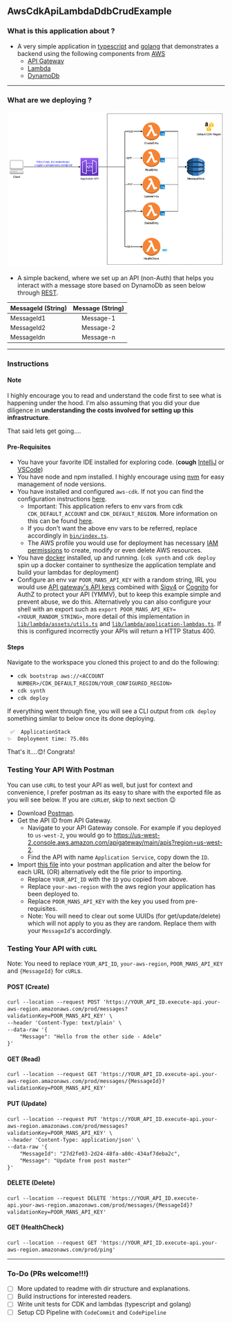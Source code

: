 ## AwsCdkApiLambdaDdbCrudExample

### What is this application about ?
* A very simple application in [typescript](https://www.typescriptlang.org) and [golang](https://go.dev) that demonstrates a backend using the following components from [AWS](https://aws.amazon.com)
  * [API Gateway](https://aws.amazon.com/api-gateway/)
  * [Lambda](https://aws.amazon.com/lambda/)
  * [DynamoDb](https://aws.amazon.com/dynamodb/)

---

### What are we deploying ?

![](diagrams/architecture.png)

* A simple backend, where we set up an API (non-Auth) that helps you interact with a message store based on DynamoDb as seen below through [REST](https://en.wikipedia.org/wiki/Representational_state_transfer).

| MessageId (String) | Message (String) | 
|--------------------|:----------------:|
| MessageId1         |    Message-1     |
| MessageId2         |    Message-2     |  
| MessageIdn         |    Message-n     |

---

### Instructions

#### Note
I highly encourage you to read and understand the code first to see what is happening under the hood. I'm also assuming that you did your due 
diligence in **understanding the costs involved for setting up this infrastructure**. 

That said lets get going....

#### Pre-Requisites
* You have your favorite IDE installed for exploring code. (**cough** [IntelliJ](https://www.jetbrains.com/idea/) or [VSCode](https://code.visualstudio.com))
* You have node and npm installed. I highly encourage using [nvm](https://github.com/nvm-sh/nvm) for easy management of node versions. 
* You have installed and configured `aws-cdk`. If not you can find the configuration instructions [here](https://docs.aws.amazon.com/cdk/v2/guide/getting_started.html).
  * Important: This application refers to env vars from cdk `CDK_DEFAULT_ACCOUNT` and `CDK_DEFAULT_REGION`. More information on this can be found [here](https://docs.aws.amazon.com/cdk/v2/guide/environments.html).
  * If you don't want the above env vars to be referred, replace accordingly in [`bin/index.ts`](bin/index.ts).
  * The AWS profile you would use for deployment has necessary [IAM permissions](https://aws.amazon.com/iam/features/manage-permissions/) to create, modify or even delete AWS resources.
* You have [docker](https://www.docker.com) installed, up and running. (`cdk synth` and `cdk deploy` spin up a docker container to synthesize the application template and build your lambdas for deployment)
* Configure an env var `POOR_MANS_API_KEY` with a random string, IRL you would use [API gateway's API keys](https://docs.aws.amazon.com/apigateway/latest/developerguide/api-gateway-api-usage-plans.html) 
combined with [Sigv4](https://docs.aws.amazon.com/general/latest/gr/signature-version-4.html) or [Cognito](https://aws.amazon.com/cognito/) for AuthZ to protect your API (YMMV), but to keep this example simple and prevent abuse, we do this. 
Alternatively you can also configure your shell with an export such as `export POOR_MANS_API_KEY=<YOUUR_RANDOM_STRING>`, more detail of this implementation in [`lib/lambda/assets/utils.ts`](lib/lambda/assets/utils.ts) and [`lib/lambda/application-lambdas.ts`](lib/lambda/application-lambdas.ts).
If this is configured incorrectly your APIs will return a HTTP Status 400.

#### Steps
Navigate to the workspace you cloned this project to and do the following: 

* `cdk bootstrap aws://<ACCOUNT NUMBER>/CDK_DEFAULT_REGION/YOUR_CONFIGURED_REGION>`
* `cdk synth`
* `cdk deploy`

If everything went through fine, you will see a CLI output from `cdk deploy` something similar to below once its done deploying. 

```
 ✅  ApplicationStack
✨  Deployment time: 75.08s
```


That's it....😊! Congrats!

### Testing Your API With Postman
You can use `cURL` to test your API as well, but just for context and convenience, I prefer postman as its easy to share with the exported file as you will see below. If you are `cURL`er, skip to next section 😉
* Download [Postman](https://www.postman.com/downloads/).
* Get the API ID from API Gateway.
  * Navigate to your API Gateway console. For example if you deployed to `us-west-2`, you would go to https://us-west-2.console.aws.amazon.com/apigateway/main/apis?region=us-west-2.
  * Find the API with name `Application Service`, copy down the `ID`.
* Import [this file](postman/AwsCdkApigLambdaDdbCrudExample.postman_collection.json) into your postman application and alter the below for each URL (OR) alternatively edit the file prior to importing.
  * Replace `YOUR_API_ID` with the `ID` you copied from above.
  * Replace `your-aws-region` with the aws region your application has been deployed to.
  * Replace `POOR_MANS_API_KEY` with the key you used from pre-requisites.
  * Note: You will need to clear out some UUIDs (for get/update/delete) which will not apply to you as they are random. Replace them with your `MessageId`'s accordingly.

### Testing Your API with `cURL`
Note: You need to replace `YOUR_API_ID`, `your-aws-region`, `POOR_MANS_API_KEY` and `{MessageId}` for `cURL`s. 

#### POST (Create)
```shell
curl --location --request POST 'https://YOUR_API_ID.execute-api.your-aws-region.amazonaws.com/prod/messages?validationKey=POOR_MANS_API_KEY' \
--header 'Content-Type: text/plain' \
--data-raw '{
    "Message": "Hello from the other side - Adele"
}'
```

#### GET (Read)
```shell
curl --location --request GET 'https://YOUR_API_ID.execute-api.your-aws-region.amazonaws.com/prod/messages/{MessageId}?validationKey=POOR_MANS_API_KEY'
```

#### PUT (Update)
```shell
curl --location --request PUT 'https://YOUR_API_ID.execute-api.your-aws-region.amazonaws.com/prod/messages?validationKey=POOR_MANS_API_KEY' \
--header 'Content-Type: application/json' \
--data-raw '{
    "MessageId": "27d2fe03-2d24-48fa-a80c-434af7deba2c",
    "Message": "Update from post master"
}'
```

#### DELETE (Delete)
```shell
curl --location --request DELETE 'https://YOUR_API_ID.execute-api.your-aws-region.amazonaws.com/prod/messages/{MessageId}?validationKey=POOR_MANS_API_KEY'
```

#### GET (HealthCheck)
```shell
curl --location --request GET 'https://YOUR_API_ID.execute-api.your-aws-region.amazonaws.com/prod/ping'
```

---

### To-Do (PRs welcome!!!)
- [ ] More updated to readme with dir structure and explanations.
- [ ] Build instructions for interested readers.
- [ ] Write unit tests for CDK and lambdas (typescript and golang)
- [ ] Setup CD Pipeline with `CodeCommit` and `CodePipeline`